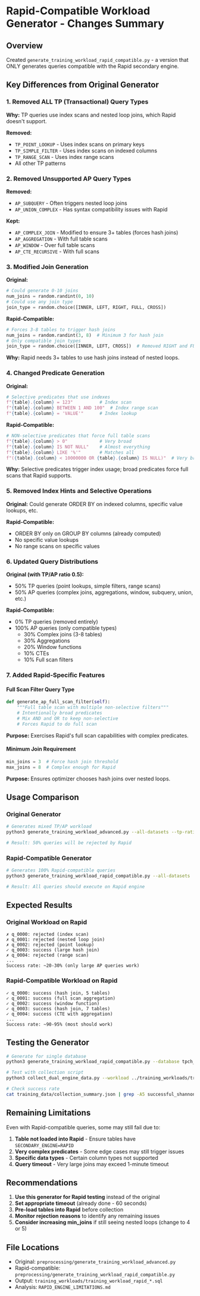 # Rapid-Compatible Workload Generator - Changes Summary

## Overview
Created `generate_training_workload_rapid_compatible.py` - a version that ONLY generates queries compatible with the Rapid secondary engine.

## Key Differences from Original Generator

### 1. **Removed ALL TP (Transactional) Query Types**
**Why:** TP queries use index scans and nested loop joins, which Rapid doesn't support.

**Removed:**
- `TP_POINT_LOOKUP` - Uses index scans on primary keys
- `TP_SIMPLE_FILTER` - Uses index scans on indexed columns
- `TP_RANGE_SCAN` - Uses index range scans
- All other TP patterns

### 2. **Removed Unsupported AP Query Types**
**Removed:**
- `AP_SUBQUERY` - Often triggers nested loop joins
- `AP_UNION_COMPLEX` - Has syntax compatibility issues with Rapid

**Kept:**
- `AP_COMPLEX_JOIN` - Modified to ensure 3+ tables (forces hash joins)
- `AP_AGGREGATION` - With full table scans
- `AP_WINDOW` - Over full table scans
- `AP_CTE_RECURSIVE` - With full scans

### 3. **Modified Join Generation**
**Original:**
```python
# Could generate 0-10 joins
num_joins = random.randint(0, 10)
# Could use any join type
join_type = random.choice([INNER, LEFT, RIGHT, FULL, CROSS])
```

**Rapid-Compatible:**
```python
# Forces 3-8 tables to trigger hash joins
num_joins = random.randint(3, 8)  # Minimum 3 for hash join
# Only compatible join types
join_type = random.choice([INNER, LEFT, CROSS])  # Removed RIGHT and FULL
```

**Why:** Rapid needs 3+ tables to use hash joins instead of nested loops.

### 4. **Changed Predicate Generation**
**Original:**
```python
# Selective predicates that use indexes
f"{table}.{column} = 123"          # Index scan
f"{table}.{column} BETWEEN 1 AND 100"  # Index range scan
f"{table}.{column} = 'VALUE'"      # Index lookup
```

**Rapid-Compatible:**
```python
# NON-selective predicates that force full table scans
f"{table}.{column} > 0"            # Very broad
f"{table}.{column} IS NOT NULL"    # Almost everything
f"{table}.{column} LIKE '%'"       # Matches all
f"({table}.{column} < 10000000 OR {table}.{column} IS NULL)"  # Very broad OR
```

**Why:** Selective predicates trigger index usage; broad predicates force full scans that Rapid supports.

### 5. **Removed Index Hints and Selective Operations**
**Original:** Could generate ORDER BY on indexed columns, specific value lookups, etc.

**Rapid-Compatible:** 
- ORDER BY only on GROUP BY columns (already computed)
- No specific value lookups
- No range scans on specific values

### 6. **Updated Query Distributions**
**Original (with TP/AP ratio 0.5):**
- 50% TP queries (point lookups, simple filters, range scans)
- 50% AP queries (complex joins, aggregations, window, subquery, union, etc.)

**Rapid-Compatible:**
- 0% TP queries (removed entirely)
- 100% AP queries (only compatible types)
  - 30% Complex joins (3-8 tables)
  - 30% Aggregations
  - 20% Window functions
  - 10% CTEs
  - 10% Full scan filters

### 7. **Added Rapid-Specific Features**

#### Full Scan Filter Query Type
```python
def generate_ap_full_scan_filter(self):
    """Full table scan with multiple non-selective filters"""
    # Intentionally broad predicates
    # Mix AND and OR to keep non-selective
    # Forces Rapid to do full scan
```

**Purpose:** Exercises Rapid's full scan capabilities with complex predicates.

#### Minimum Join Requirement
```python
min_joins = 3  # Force hash join threshold
max_joins = 8  # Complex enough for Rapid
```

**Purpose:** Ensures optimizer chooses hash joins over nested loops.

## Usage Comparison

### Original Generator
```bash
# Generates mixed TP/AP workload
python3 generate_training_workload_advanced.py --all-datasets --tp-ratio 0.5

# Result: 50% queries will be rejected by Rapid
```

### Rapid-Compatible Generator
```bash
# Generates 100% Rapid-compatible queries
python3 generate_training_workload_rapid_compatible.py --all-datasets

# Result: All queries should execute on Rapid engine
```

## Expected Results

### Original Workload on Rapid
```
✗ q_0000: rejected (index scan)
✗ q_0001: rejected (nested loop join)
✗ q_0002: rejected (point lookup)
✓ q_0003: success (large hash join)
✗ q_0004: rejected (range scan)
...
Success rate: ~20-30% (only large AP queries work)
```

### Rapid-Compatible Workload on Rapid
```
✓ q_0000: success (hash join, 5 tables)
✓ q_0001: success (full scan aggregation)
✓ q_0002: success (window function)
✓ q_0003: success (hash join, 7 tables)
✓ q_0004: success (CTE with aggregation)
...
Success rate: ~90-95% (most should work)
```

## Testing the Generator

```bash
# Generate for single database
python3 generate_training_workload_rapid_compatible.py --database tpch_sf1 --num-queries 100

# Test with collection script
python3 collect_dual_engine_data.py --workload ../training_workloads/training_workload_rapid_tpch_sf1.sql

# Check success rate
cat training_data/collection_summary.json | grep -A5 successful_shannon
```

## Remaining Limitations

Even with Rapid-compatible queries, some may still fail due to:

1. **Table not loaded into Rapid** - Ensure tables have `SECONDARY_ENGINE=RAPID`
2. **Very complex predicates** - Some edge cases may still trigger issues
3. **Specific data types** - Certain column types not supported
4. **Query timeout** - Very large joins may exceed 1-minute timeout

## Recommendations

1. **Use this generator for Rapid testing** instead of the original
2. **Set appropriate timeout** (already done - 60 seconds)
3. **Pre-load tables into Rapid** before collection
4. **Monitor rejection reasons** to identify any remaining issues
5. **Consider increasing min_joins** if still seeing nested loops (change to 4 or 5)

## File Locations

- Original: `preprocessing/generate_training_workload_advanced.py`
- Rapid-compatible: `preprocessing/generate_training_workload_rapid_compatible.py`
- Output: `training_workloads/training_workload_rapid_*.sql`
- Analysis: `RAPID_ENGINE_LIMITATIONS.md`
